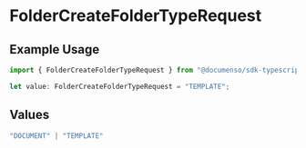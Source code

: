 # FolderCreateFolderTypeRequest

## Example Usage

```typescript
import { FolderCreateFolderTypeRequest } from "@documenso/sdk-typescript/models/operations";

let value: FolderCreateFolderTypeRequest = "TEMPLATE";
```

## Values

```typescript
"DOCUMENT" | "TEMPLATE"
```